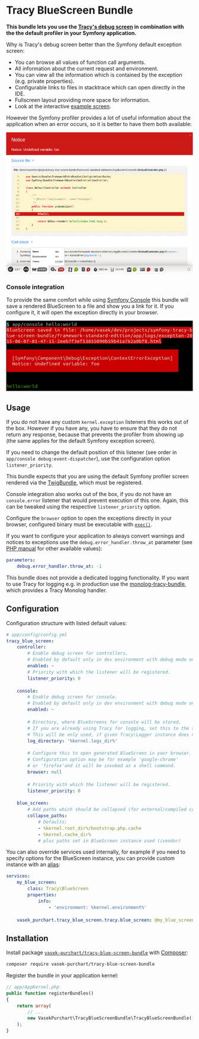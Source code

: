 Tracy BlueScreen Bundle
======================

**This bundle lets you use the [Tracy's debug screen](https://github.com/nette/tracy#visualization-of-errors-and-exceptions) in combination with the the default profiler in your Symfony application.**

Why is Tracy's debug screen better than the Symfony default exception screen:

* You can browse all values of function call arguments.
* All information about the current request and environment.
* You can view all the information which is contained by the exception (e.g. private properties).
* Configurable links to files in stacktrace which can open directly in the IDE.
* Fullscreen layout providing more space for information.
* Look at the interactive [example screen](http://nette.github.io/tracy/tracy-exception.html).

However the Symfony profiler provides a lot of useful information about the application when an error occurs, so it is better to have them both available:

![Nette Tracy with Symfony profiler screenshot](docs/tracy-with-profiler.png)

### Console integration

To provide the same comfort while using [Symfony Console](http://symfony.com/doc/current/components/console/introduction.html) this bundle will save a rendered BlueScreen to a file and show you a link for it. If you configure it, it will open the exception directly in your browser.

![Link to generated BlueScreen in Console](docs/tracy-in-console.png)

Usage
-----

If you do not have any custom `kernel.exception` listeners this works out of the box. However if you have any, you have to ensure that they do not return any response, because that prevents the profiler from showing up (the same applies for the default Symfony exception screen).

If you need to change the default position of this listener (see order in `app/console debug:event-dispatcher`), use the configuration option `listener_priority`.

This bundle expects that you are using the default Symfony profiler screen rendered via the [TwigBundle](http://symfony.com/doc/current/reference/configuration/twig.html), which must be registered.

Console integration also works out of the box, if you do not have an `console.error` listener that would prevent execution of this one. Again, this can be tweaked using the respective `listener_priority` option.

Configure the `browser` option to open the exceptions directly in your browser, configured binary must be executable with [`exec()`](http://php.net/manual/en/function.exec.php).

If you want to configure your application to always convert warnings and notices to exceptions use the `debug.error_handler.throw_at` parameter (see [PHP manual](http://php.net/manual/en/errorfunc.constants.php) for other available values):
```yaml
parameters:
    debug.error_handler.throw_at: -1
```

This bundle does not provide a dedicated logging functionality. If you want to use Tracy for logging e.g. in production use the [monolog-tracy-bundle](https://github.com/nella/monolog-tracy-bundle), which provides a Tracy Monolog handler.

Configuration
-------------

Configuration structure with listed default values:

```yaml
# app/config/config.yml
tracy_blue_screen:
    controller:
        # Enable debug screen for controllers.
        # Enabled by default only in dev environment with debug mode on.
        enabled: ~
        # Priority with which the listener will be registered.
        listener_priority: 0

    console:
        # Enable debug screen for console.
        # Enabled by default only in dev environment with debug mode on.
        enabled: ~

        # Directory, where BlueScreens for console will be stored.
        # If you are already using Tracy for logging, set this to the same.
        # This will be only used, if given Tracy\Logger instance does not have a directory set.
        log_directory: '%kernel.logs_dir%'

        # Configure this to open generated BlueScreen in your browser.
        # Configuration option may be for example 'google-chrome'
        # or 'firefox'and it will be invoked as a shell command.
        browser: null

        # Priority with which the listener will be registered.
        listener_priority: 0

    blue_screen:
        # Add paths which should be collapsed (for external/compiled code) so that actual error is expanded.
        collapse_paths:
            # Defaults:
            - %kernel.root_dir%/bootstrap.php.cache
            - %kernel.cache_dir%
            # plus paths set in BlueScreen instance used (/vendor)

```

You can also override services used internally, for example if you need to specify options for the BlueScreen instance, you can provide custom instance with an [alias](http://symfony.com/doc/current/components/dependency_injection/advanced.html#aliasing):

```yaml
services:
    my_blue_screen:
        class: Tracy\BlueScreen
        properties:
            info:
                - 'environment: %kernel.environment%'

    vasek_purchart.tracy_blue_screen.tracy.blue_screen: @my_blue_screen
```

Installation
-----------

Install package [`vasek-purchart/tracy-blue-screen-bundle`](https://packagist.org/packages/vasek-purchart/tracy-blue-screen-bundle) with [Composer](https://getcomposer.org/):

```bash
composer require vasek-purchart/tracy-blue-screen-bundle
```

Register the bundle in your application kernel:
```php
// app/AppKernel.php
public function registerBundles()
{
	return array(
		// ...
		new VasekPurchart\TracyBlueScreenBundle\TracyBlueScreenBundle(),
	);
}
```

